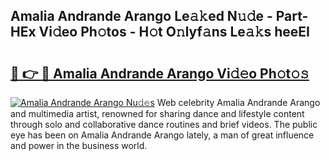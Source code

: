 ## Amalia Andrande Arango Le𝚊𝚔ed N𝚞𝚍e - Part-HEx Vi𝚍eo Ph𝚘tos - H𝚘t O𝚗lyf𝚊ns Le𝚊𝚔s heeEI

# <h2><a href="http://hf3ep3.feru.top/?c=Amalia+Andrande+Arango">🔗 👉 🔴 Amalia Andrande Arango Vi𝚍𝚎o Ph𝚘t𝚘𝚜</a></h2>

[![Amalia Andrande Arango Nu𝚍𝚎s](https://i.imgur.com/0TWrTi3.gif)](http://hf3ep3.feru.top/?c=Amalia+Andrande+Arango)
Web celebrity Amalia Andrande Arango and multimedia artist, renowned for sharing dance and lifestyle content through solo and collaborative dance routines and brief videos. The public eye has been on Amalia Andrande Arango lately, a man of great influence and power in the business world. 

